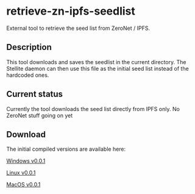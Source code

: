 # retrieve-zn-ipfs-seedlist

External tool to retrieve the seed list from ZeroNet / IPFS.

## Description

This tool downloads and saves the seedlist in the current directory. The
Stellite daemon can then use this file as the initial seed list instead
of the hardcoded ones.

## Current status

Currently the tool downloads the seed list directly from IPFS only. No ZeroNet
stuff going on yet

## Download

The initial compiled versions are available here:

[Windows v0.0.1](https://stellite.live/downloads/retrieve-seedlist-win64-0.0.1.zip)

[Linux v0.0.1](https://stellite.live/downloads/retrieve-seedlist-linux-0.0.1.tar.gz)

[MacOS v0.0.1](https://stellite.live/downloads/retrieve-seedlist-macOS-0.0.1.tar.gz)
